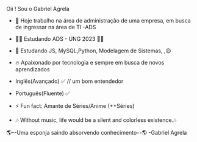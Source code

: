 Oii ! Sou o Gabriel Agrela

- 🔭 Hoje trabalho na área de administração de uma empresa, em busca de ingressar na área de TI -ADS

- 🧑‍🎓 Estudando ADS - UNG 2023 🧑‍🎓
- 🤩 Estudando JS, MySQL,Python, Modelagem de Sistemas, ,😉

- 🔥  Apaixonado por tecnologia e sempre em busca de novos aprendizados
- Inglês(Avançado) ✅        // um bom entendedor
- Português(Fluente) ✅

- ⚡ Fun fact: Amante de Séries/Anime (++Séries)

- 🎶 Without music, life would be a silent and colorless existence.🎶

🌎--Uma esponja saindo absorvendo conhecimento--🌎
                               -Gabriel Agrela 

